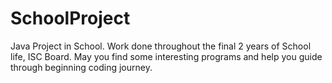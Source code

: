# SchoolProject
Java Project in School.
Work done throughout the final 2 years of School life, ISC Board.
May you find some interesting programs and help you guide through beginning coding journey.
